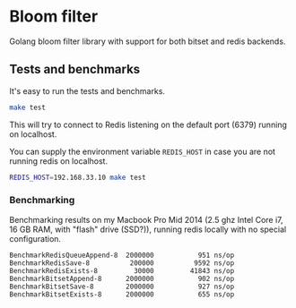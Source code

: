 # Bloom filter

Golang bloom filter library with support for both bitset and redis backends.

## Tests and benchmarks

It's easy to run the tests and benchmarks.

```bash
make test
```

This will try to connect to Redis listening on the default port (6379) running on localhost.

You can supply the environment variable `REDIS_HOST` in case you are not running redis on localhost.

```bash
REDIS_HOST=192.168.33.10 make test
```

### Benchmarking

Benchmarking results on my Macbook Pro Mid 2014 (2.5 ghz Intel Core i7, 16 GB RAM, with "flash" drive (SSD?)), running redis locally with no special configuration.

```
BenchmarkRedisQueueAppend-8	 2000000	       951 ns/op
BenchmarkRedisSave-8       	  200000	      9592 ns/op
BenchmarkRedisExists-8     	   30000	     41843 ns/op
BenchmarkBitsetAppend-8    	 2000000	       902 ns/op
BenchmarkBitsetSave-8      	 2000000	       927 ns/op
BenchmarkBitsetExists-8    	 2000000	       655 ns/op
```
